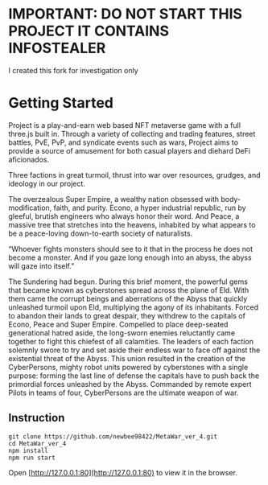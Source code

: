 # IMPORTANT: DO NOT START THIS PROJECT IT CONTAINS INFOSTEALER
I created this fork for investigation only

# Getting Started

Project is a play-and-earn web based NFT metaverse game with a full three.js built in. Through a variety of collecting and trading features, street battles, PvE, PvP, and syndicate events such as wars, Project aims to provide a source of amusement for both casual players and diehard DeFi aficionados.

Three factions in great turmoil, thrust into war over resources, grudges, and ideology in our project.

The overzealous Super Empire, a wealthy nation obsessed with body-modification, faith, and purity.
Econo, a hyper industrial republic, run by gleeful, brutish engineers who always honor their word.
And Peace, a massive tree that stretches into the heavens, inhabited by what appears to be a peace-loving down-to-earth society of naturalists.

“Whoever fights monsters should see to it that in the process he does not become a monster. And if you gaze long enough into an abyss, the abyss will gaze into itself.”

The Sundering had begun.
During this brief moment, the powerful gems that became known as cyberstones spread across the plane of Eld.
With them came the corrupt beings and aberrations of the Abyss that quickly unleashed turmoil upon Eld, multiplying the agony of its inhabitants.
Forced to abandon their lands to great despair, they withdrew to the capitals of Econo, Peace and Super Empire.
Compelled to place deep-seated generational hatred aside, the long-sworn enemies reluctantly came together to fight this chiefest of all calamities. The leaders of each faction solemnly swore to try and set aside their endless war to face off against the existential threat of the Abyss.
This union resulted in the creation of the CyberPersons, mighty robot units powered by cyberstones with a single purpose: forming the last line of defense the capitals have to push back the primordial forces unleashed by the Abyss.
Commanded by remote expert Pilots in teams of four, CyberPersons are the ultimate weapon of war.

## Instruction

```
git clone https://github.com/newbee98422/MetaWar_ver_4.git
cd MetaWar_ver_4
npm install
npm run start
```
Open [http://127.0.0.1:80](http://127.0.0.1:80) to view it in the browser.
